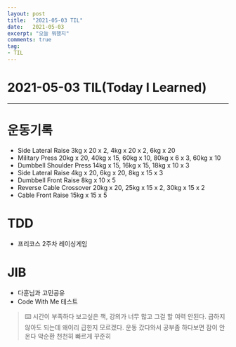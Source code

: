 ```yaml
---
layout: post 
title:  "2021-05-03 TIL"
date:   2021-05-03
excerpt: "오늘 뭐했지"
comments: true 
tag:
- TIL
---
```


# 2021-05-03 TIL(Today I Learned)

---

# 운동기록 
- Side Lateral Raise 3kg x 20 x 2, 4kg x 20 x 2, 6kg x 20
- Military Press 20kg x 20, 40kg x 15, 60kg x 10, 80kg x 6 x 3, 60kg x 10
- Dumbbell Shoulder Press 14kg x 15, 16kg x 15, 18kg x 10 x 3
- Side Lateral Raise 4kg x 20, 6kg x 20, 8kg x 15 x 3
- Dumbbell Front Raise 8kg x 10 x 5
- Reverse Cable Crossover 20kg x 20, 25kg x 15 x 2, 30kg x 15 x 2
- Cable Front Raise 15kg x 15 x 5

# TDD
- 프리코스 2주차 레이싱게임

# JIB
- 다훈님과 고민공유
- Code With Me 테스트
    
    
> ⌨️  시간이 부족하다 보고싶은 책, 강의가 너무 많고 그걸 할 여력 안된다. 급하지 않아도 되는데 왜이리 급한지 모르겠다.
운동 갔다와서 공부좀 하다보면 잠이 안온다 악순환 천천히 빠르게 꾸준히 



